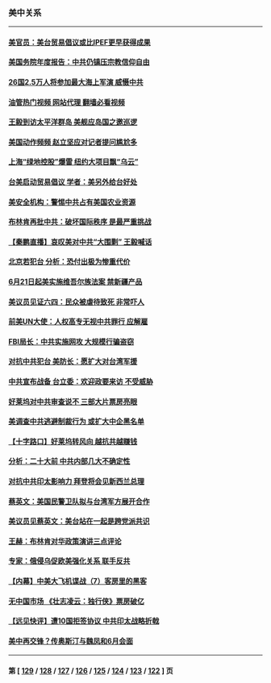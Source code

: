 ### 美中关系
---
#### [美官员：美台贸易倡议或比IPEF更早获得成果](../../pages/nf1412576/n13751454.md?06031645) 
#### [美国务院年度报告：中共仍镇压宗教信仰自由](../../pages/nf1412576/n13751412.md?06031645) 
#### [26国2.5万人将参加最大海上军演 威慑中共](../../pages/nf1412576/n13751040.md?06031645) 
#### [油管热门视频 网站代理 翻墙必看视频](http://209.222.30.114:81/youtube.html?06031645)
#### [王毅到访太平洋群岛 美舰应岛国之邀巡逻](../../pages/nf1412576/n13751112.md?06031645) 
#### [美国动作频频 赵立坚应对记者提问尴尬多](../../pages/nf1412576/n13751169.md?06031645) 
#### [上海“绿地控股”爆雷 纽约大项目飘“乌云”](../../pages/nf1412576/n13750699.md?06031645) 
#### [台美启动贸易倡议 学者：美另外给台好处](../../pages/nf1412576/n13751031.md?06031645) 
#### [美安全机构：警惕中共占有美国农业资源](../../pages/nf1412576/n13750598.md?06031645) 
#### [布林肯再批中共：破坏国际秩序 是最严重挑战](../../pages/nf1412576/n13750512.md?06031645) 
#### [【秦鹏直播】哀叹美对中共“大围剿” 王毅喊话](../../pages/nf1412576/n13750478.md?06031645) 
#### [北京若犯台 分析：恐付出极为惨重代价](../../pages/nf1412576/n13750116.md?06031645) 
#### [6月21日起美实施维吾尔族法案 禁新疆产品](../../pages/nf1412576/n13750423.md?06031645) 
#### [美议员见证六四：民众被虐待致死 非常吓人](../../pages/nf1412576/n13750329.md?06031645) 
#### [前美UN大使：人权高专无视中共罪行 应解雇](../../pages/nf1412576/n13750132.md?06031645) 
#### [FBI局长：中共实施网攻 大规模行骗盗窃](../../pages/nf1412576/n13750396.md?06031645) 
#### [对抗中共犯台 美防长：愿扩大对台湾军援](../../pages/nf1412576/n13750304.md?06031645) 
#### [中共宣布战备 台立委：欢迎政要来访 不受威胁](../../pages/nf1412576/n13750194.md?06031645) 
#### [好莱坞对中共审查说不 三部大片票房亮眼](../../pages/nf1412576/n13749548.md?06031645) 
#### [美调查中共逃避制裁行为 或扩大中企黑名单](../../pages/nf1412576/n13749587.md?06031645) 
#### [【十字路口】好莱坞转风向 越抗共越赚钱](../../pages/nf1412576/n13749358.md?06031645) 
#### [分析：二十大前 中共内部几大不确定性](../../pages/nf1412576/n13748917.md?06031645) 
#### [对抗中共印太影响力 拜登将会见新西兰总理](../../pages/nf1412576/n13749347.md?06031645) 
#### [蔡英文：美国民警卫队拟与台湾军方展开合作](../../pages/nf1412576/n13749309.md?06031645) 
#### [美议员见蔡英文：美台站在一起是跨党派共识](../../pages/nf1412576/n13749207.md?06031645) 
#### [王赫：布林肯对华政策演讲三点评论](../../pages/nf1412576/n13749157.md?06031645) 
#### [专家：俄侵乌促欧美强化关系 联手反共](../../pages/nf1412576/n13749076.md?06031645) 
#### [【内幕】中美大飞机谍战（7）客房里的黑客](../../pages/nf1412576/n13749136.md?06031645) 
#### [无中国市场 《壮志凌云：独行侠》票房破亿](../../pages/nf1412576/n13749033.md?06031645) 
#### [【远见快评】遭10国拒签协议 中共印太战略折戟](../../pages/nf1412576/n13748974.md?06031645) 
#### [美中再交锋？传奥斯汀与魏凤和6月会面](../../pages/nf1412576/n13748846.md?06031645) 

---
#### 第 [ [129](./129.md?06031645) / [128](./128.md?06031645) / [127](./127.md?06031645) / [126](./126.md?06031645) / [125](./125.md?06031645) / [124](./124.md?06031645) / [123](./123.md?06031645) / [122](./122.md?06031645) ] 页

